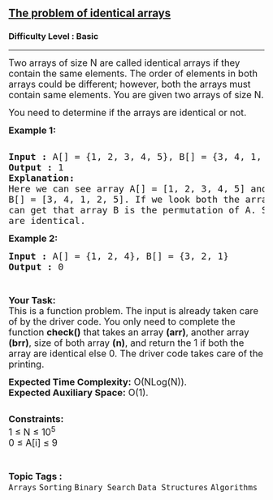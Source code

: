 <h2><a href="https://practice.geeksforgeeks.org/problems/the-problem-of-identical-arrays3229/1?page=1&difficulty[]=-1&category[]=Binary%20Search&sortBy=submissions">The problem of identical arrays</a></h2><h3>Difficulty Level : Basic</h3><hr><div class="problems_problem_content__Xm_eO"><p><span style="font-size:18px">Two arrays of size N are called identical arrays if they contain the same elements. The order of elements in both arrays could be different; however,&nbsp;both the arrays must contain same elements. You are given two arrays of size N.</span></p>

<p><span style="font-size:18px">You need to determine if the arrays are identical or not.</span></p>

<p><span style="font-size:18px"><strong>Example 1:</strong></span><br>
&nbsp;</p>

<pre><span style="font-size:18px"><strong>Input :</strong> A[] = {1, 2, 3, 4, 5}, B[] = {3, 4, 1, 2, 5}
<strong>Output :</strong> 1
<strong>Explanation:</strong>
Here we can see array A[] = [1, 2, 3, 4, 5] and 
B[] = [3, 4, 1, 2, 5]. If we look both the array then we 
can get that array B is the permutation of A. So, both array
are identical. </span></pre>

<p><span style="font-size:18px"><strong>Example 2:</strong></span></p>

<pre><span style="font-size:18px"><strong>Input :</strong> A[] = {1, 2, 4}, B[] = {3, 2, 1} <strong>
Output :</strong> 0 </span></pre>

<p>&nbsp;</p>

<p><span style="font-size:18px"><strong>Your Task:</strong><br>
This is a function problem. The input is already taken care of by the driver code. You only need to complete the function <strong>check()</strong> that takes an array <strong>(arr)</strong>, another array <strong>(brr)</strong>,&nbsp;size of both array&nbsp;<strong>(n)</strong>, and return the 1 if both the array are identical else 0. The driver code takes care of the printing.</span></p>

<p><span style="font-size:18px"><strong>Expected Time Complexity:</strong>&nbsp;O(NLog(N)).<br>
<strong>Expected Auxiliary Space:</strong>&nbsp;O(1).</span><br>
&nbsp;</p>

<p><span style="font-size:18px"><strong>Constraints:</strong><br>
1 ≤ N ≤ 10<sup>5</sup><br>
0 ≤ A[i] ≤ 9</span></p>
</div><br><p><span style=font-size:18px><strong>Topic Tags : </strong><br><code>Arrays</code>&nbsp;<code>Sorting</code>&nbsp;<code>Binary Search</code>&nbsp;<code>Data Structures</code>&nbsp;<code>Algorithms</code>&nbsp;